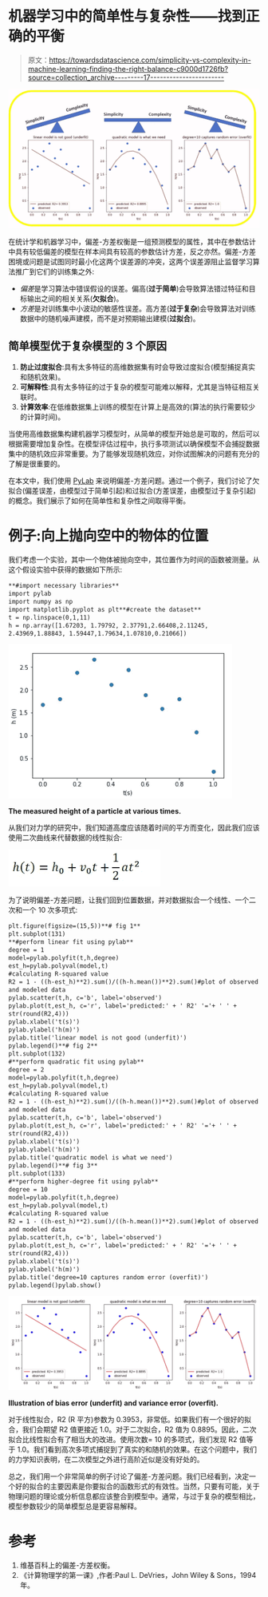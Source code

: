 # 机器学习中的简单性与复杂性——找到正确的平衡

> 原文：<https://towardsdatascience.com/simplicity-vs-complexity-in-machine-learning-finding-the-right-balance-c9000d1726fb?source=collection_archive---------17----------------------->

![](img/cecf7585963348ab2e156f206fa2d961.png)

在统计学和机器学习中，偏差-方差权衡是一组预测模型的属性，其中在参数估计中具有较低偏差的模型在样本间具有较高的参数估计方差，反之亦然。偏差-方差困境或问题是试图同时最小化这两个误差源的冲突，这两个误差源阻止监督学习算法推广到它们的训练集之外:

*   *偏差*是学习算法中错误假设的误差。偏高(**过于简单**)会导致算法错过特征和目标输出之间的相关关系(**欠拟合**)。
*   *方差*是对训练集中小波动的敏感性误差。高方差(**过于复杂**)会导致算法对训练数据中的随机噪声建模，而不是对预期输出建模(**过拟合**)。

## 简单模型优于复杂模型的 3 个原因

1.  **防止过度拟合**:具有太多特征的高维数据集有时会导致过度拟合(模型捕捉真实和随机效果)。
2.  **可解释性**:具有太多特征的过于复杂的模型可能难以解释，尤其是当特征相互关联时。
3.  **计算效率**:在低维数据集上训练的模型在计算上是高效的(算法的执行需要较少的计算时间)。

当使用高维数据集构建机器学习模型时，从简单的模型开始总是可取的，然后可以根据需要增加复杂性。在模型评估过程中，执行多项测试以确保模型不会捕捉数据集中的随机效应非常重要。为了能够发现随机效应，对你试图解决的问题有充分的了解是很重要的。

在本文中，我们使用 [PyLab](https://scipy.github.io/old-wiki/pages/PyLab) 来说明偏差-方差问题。通过一个例子，我们讨论了欠拟合(偏差误差，由模型过于简单引起)和过拟合(方差误差，由模型过于复杂引起)的概念。我们展示了如何在简单性和复杂性之间取得平衡。

# 例子:向上抛向空中的物体的位置

我们考虑一个实验，其中一个物体被抛向空中，其位置作为时间的函数被测量。从这个假设实验中获得的数据如下所示:

```
**#import necessary libraries**
import pylab
import numpy as np
import matplotlib.pyplot as plt**#create the dataset**
t = np.linspace(0,1,11)
h = np.array([1.67203, 1.79792, 2.37791,2.66408,2.11245, 2.43969,1.88843, 1.59447,1.79634,1.07810,0.21066])
```

![](img/8d4549ff207b720cbd407ba174ce38cb.png)

**The measured height of a particle at various times.**

从我们对力学的研究中，我们知道高度应该随着时间的平方而变化，因此我们应该使用二次曲线来代替数据的线性拟合:

![](img/2ae49cad4b852c2a02f9ea96fe8b0e4c.png)

为了说明偏差-方差问题，让我们回到位置数据，并对数据拟合一个线性、一个二次和一个 10 次多项式:

```
plt.figure(figsize=(15,5))**# fig 1**
plt.subplot(131)
**#perform linear fit using pylab**
degree = 1
model=pylab.polyfit(t,h,degree)
est_h=pylab.polyval(model,t)
#calculating R-squared value
R2 = 1 - ((h-est_h)**2).sum()/((h-h.mean())**2).sum()#plot of observed and modeled data
pylab.scatter(t,h, c='b', label='observed')
pylab.plot(t,est_h, c='r', label='predicted:' + ' R2' '='+ ' ' + str(round(R2,4)))
pylab.xlabel('t(s)')
pylab.ylabel('h(m)')
pylab.title('linear model is not good (underfit)')
pylab.legend()**# fig 2**
plt.subplot(132)
#**perform quadratic fit using pylab**
degree = 2
model=pylab.polyfit(t,h,degree)
est_h=pylab.polyval(model,t)
#calculating R-squared value
R2 = 1 - ((h-est_h)**2).sum()/((h-h.mean())**2).sum()#plot of observed and modeled data
pylab.scatter(t,h, c='b', label='observed')
pylab.plot(t,est_h, c='r', label='predicted:' + ' R2' '='+ ' ' + str(round(R2,4)))
pylab.xlabel('t(s)')
pylab.ylabel('h(m)')
pylab.title('quadratic model is what we need')
pylab.legend()**# fig 3**
plt.subplot(133)
#**perform higher-degree fit using pylab**
degree = 10
model=pylab.polyfit(t,h,degree)
est_h=pylab.polyval(model,t)
#calculating R-squared value
R2 = 1 - ((h-est_h)**2).sum()/((h-h.mean())**2).sum()#plot of observed and modeled data
pylab.scatter(t,h, c='b', label='observed')
pylab.plot(t,est_h, c='r', label='predicted:' + ' R2' '='+ ' ' + str(round(R2,4)))
pylab.xlabel('t(s)')
pylab.ylabel('h(m)')
pylab.title('degree=10 captures random error (overfit)')
pylab.legend()pylab.show()
```

![](img/cf0f097de58f4301eeecd138cadb02a0.png)

**Illustration of bias error (underfit) and variance error (overfit).**

对于线性拟合，R2 (R 平方)参数为 0.3953，非常低。如果我们有一个很好的拟合，我们会期望 R2 值更接近 1.0。对于二次拟合，R2 值为 0.8895。因此，二次拟合比线性拟合有了相当大的改进。使用次数= 10 的多项式，我们发现 R2 值等于 1.0。我们看到高次多项式捕捉到了真实的和随机的效果。在这个问题中，我们的力学知识表明，在二次模型之外进行高阶近似是没有好处的。

总之，我们用一个非常简单的例子讨论了偏差-方差问题。我们已经看到，决定一个好的拟合的主要因素是你要拟合的函数形式的有效性。当然，只要有可能，关于物理问题的理论或分析信息都应该整合到模型中。通常，与过于复杂的模型相比，模型参数较少的简单模型总是更容易解释。

# 参考

1.  维基百科上的偏差-方差权衡。
2.  《计算物理学的第一课》,作者:Paul L. DeVries，John Wiley & Sons，1994 年。
